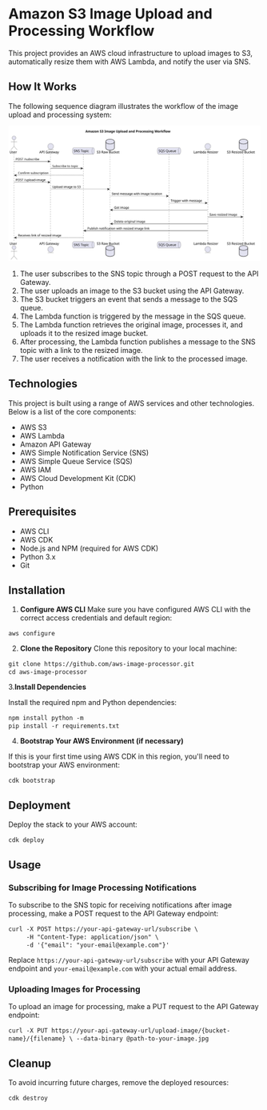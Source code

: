 
# Amazon S3 Image Upload and Processing Workflow

This project provides an AWS cloud infrastructure to upload images to S3, automatically resize them with AWS Lambda, and notify the user via SNS.

## How It Works

The following sequence diagram illustrates the workflow of the image upload and processing system:

![Sequence Diagram](./sequence_diagram.svg)

1. The user subscribes to the SNS topic through a POST request to the API Gateway.
2. The user uploads an image to the S3 bucket using the API Gateway.
3. The S3 bucket triggers an event that sends a message to the SQS queue.
4. The Lambda function is triggered by the message in the SQS queue.
5. The Lambda function retrieves the original image, processes it, and uploads it to the resized image bucket.
6. After processing, the Lambda function publishes a message to the SNS topic with a link to the resized image.
7. The user receives a notification with the link to the processed image.

## Technologies
This project is built using a range of AWS services and other technologies. Below is a list of the core components: 
- AWS S3
- AWS Lambda
- Amazon API Gateway
- AWS Simple Notification Service (SNS)
- AWS Simple Queue Service (SQS)
- AWS IAM
- AWS Cloud Development Kit (CDK)
- Python

## Prerequisites
- AWS CLI
- AWS CDK
- Node.js and NPM (required for AWS CDK)
- Python 3.x
- Git

## Installation
1.  **Configure AWS CLI** Make sure you have configured AWS CLI with the correct access credentials and default region:
 ```
 aws configure
 ```
 2. **Clone the Repository**
Clone this repository to your local machine:
 ```
 git clone https://github.com/aws-image-processor.git
 cd aws-image-processor
 ```
3.**Install Dependencies**

Install the required npm and Python dependencies:
```
npm install python -m
pip install -r requirements.txt
```
4. **Bootstrap Your AWS Environment (if necessary)**

If this is your first time using AWS CDK in this region, you'll need to bootstrap your AWS environment:
```
cdk bootstrap
```

## Deployment
Deploy the stack to your AWS account:
```
cdk deploy
```


## Usage
### Subscribing for Image Processing Notifications

To subscribe to the SNS topic for receiving notifications after image processing, make a POST request to the API Gateway endpoint:

```
curl -X POST https://your-api-gateway-url/subscribe \
     -H "Content-Type: application/json" \
     -d '{"email": "your-email@example.com"}'
```
Replace `https://your-api-gateway-url/subscribe` with your API Gateway endpoint and `your-email@example.com` with your actual email address.



### Uploading Images for Processing

To upload an image for processing, make a PUT request to the API Gateway endpoint:
```
curl -X PUT https://your-api-gateway-url/upload-image/{bucket-name}/{filename} \ --data-binary @path-to-your-image.jpg
```
## Cleanup

To avoid incurring future charges, remove the deployed resources:
```
cdk destroy
```
